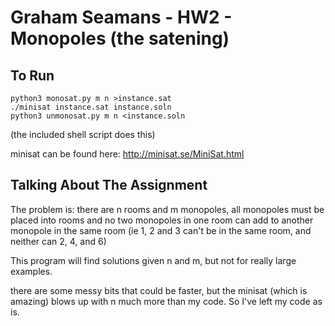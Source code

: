 # Graham Seamans - HW2 - Monopoles (the satening)

## To Run

```
python3 monosat.py m n >instance.sat
./minisat instance.sat instance.soln
python3 unmonosat.py m n <instance.soln
```
(the included shell script does this)

minisat can be found here: http://minisat.se/MiniSat.html

## Talking About The Assignment

The problem is: there are n rooms and m monopoles, all monopoles must be placed into rooms and no two monopoles in one room can add to another monopole in the same room (ie 1, 2 and 3 can't be in the same room, and neither can 2, 4, and 6)

This program will find solutions given n and m, but not for really large examples.

there are some messy bits that could be faster, but the minisat (which is amazing) blows up with n much more than my code. So I've left my code as is.

